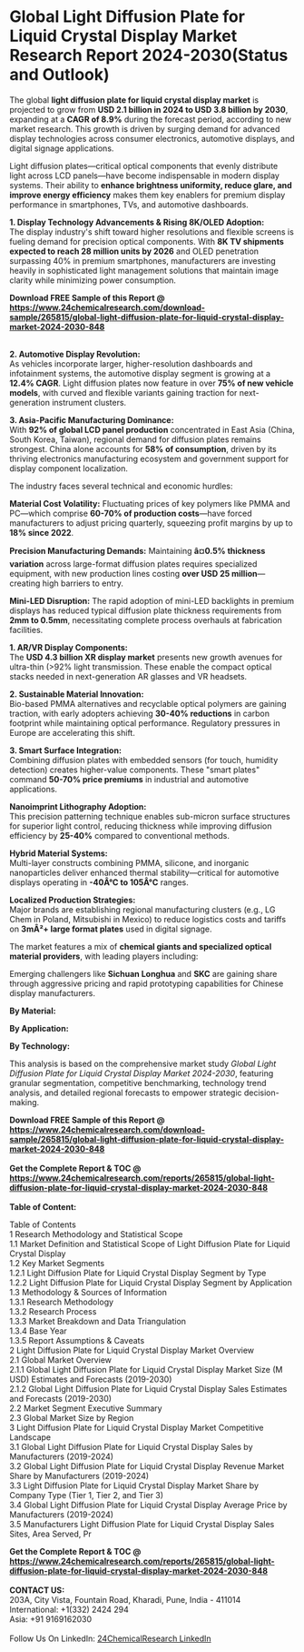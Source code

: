 <h1>Global Light Diffusion Plate for Liquid Crystal Display Market Research Report 2024-2030(Status and Outlook)</h1><p>The global <strong>light diffusion plate for liquid crystal display market</strong> is projected to grow from <strong>USD 2.1 billion in 2024 to USD 3.8 billion by 2030</strong>, expanding at a <strong>CAGR of 8.9%</strong> during the forecast period, according to new market research. This growth is driven by surging demand for advanced display technologies across consumer electronics, automotive displays, and digital signage applications.</p><p>Light diffusion plates—critical optical components that evenly distribute light across LCD panels—have become indispensable in modern display systems. Their ability to <strong>enhance brightness uniformity, reduce glare, and improve energy efficiency</strong> makes them key enablers for premium display performance in smartphones, TVs, and automotive dashboards.</p><p><strong>1. Display Technology Advancements &amp; Rising 8K/OLED Adoption:</strong><br>
The display industry's shift toward higher resolutions and flexible screens is fueling demand for precision optical components. With <strong>8K TV shipments expected to reach 28 million units by 2026</strong> and OLED penetration surpassing 40% in premium smartphones, manufacturers are investing heavily in sophisticated light management solutions that maintain image clarity while minimizing power consumption.</p><div><b>Download FREE Sample of this Report @ 
            <a href="https://www.24chemicalresearch.com/download-sample/265815/global-light-diffusion-plate-for-liquid-crystal-display-market-2024-2030-848">
            https://www.24chemicalresearch.com/download-sample/265815/global-light-diffusion-plate-for-liquid-crystal-display-market-2024-2030-848</a></b></div><br><p><strong>2. Automotive Display Revolution:</strong><br>
As vehicles incorporate larger, higher-resolution dashboards and infotainment systems, the automotive display segment is growing at a <strong>12.4% CAGR</strong>. Light diffusion plates now feature in over <strong>75% of new vehicle models</strong>, with curved and flexible variants gaining traction for next-generation instrument clusters.</p><p><strong>3. Asia-Pacific Manufacturing Dominance:</strong><br>
With <strong>92% of global LCD panel production</strong> concentrated in East Asia (China, South Korea, Taiwan), regional demand for diffusion plates remains strongest. China alone accounts for <strong>58% of consumption</strong>, driven by its thriving electronics manufacturing ecosystem and government support for display component localization.</p><p>The industry faces several technical and economic hurdles:</p><p><strong>Material Cost Volatility:</strong> Fluctuating prices of key polymers like PMMA and PC—which comprise <strong>60-70% of production costs</strong>—have forced manufacturers to adjust pricing quarterly, squeezing profit margins by up to <strong>18% since 2022</strong>.</p><p><strong>Precision Manufacturing Demands:</strong> Maintaining <strong>â¤0.5% thickness variation</strong> across large-format diffusion plates requires specialized equipment, with new production lines costing <strong>over USD 25 million</strong>—creating high barriers to entry.</p><p><strong>Mini-LED Disruption:</strong> The rapid adoption of mini-LED backlights in premium displays has reduced typical diffusion plate thickness requirements from <strong>2mm to 0.5mm</strong>, necessitating complete process overhauls at fabrication facilities.</p><p><strong>1. AR/VR Display Components:</strong><br>
The <strong>USD 4.3 billion XR display market</strong> presents new growth avenues for ultra-thin (&gt;92% light transmission. These enable the compact optical stacks needed in next-generation AR glasses and VR headsets.</p><p><strong>2. Sustainable Material Innovation:</strong><br>
Bio-based PMMA alternatives and recyclable optical polymers are gaining traction, with early adopters achieving <strong>30-40% reductions</strong> in carbon footprint while maintaining optical performance. Regulatory pressures in Europe are accelerating this shift.</p><p><strong>3. Smart Surface Integration:</strong><br>
Combining diffusion plates with embedded sensors (for touch, humidity detection) creates higher-value components. These "smart plates" command <strong>50-70% price premiums</strong> in industrial and automotive applications.</p><p><strong>Nanoimprint Lithography Adoption:</strong><br>
	This precision patterning technique enables sub-micron surface structures for superior light control, reducing thickness while improving diffusion efficiency by <strong>25-40%</strong> compared to conventional methods.</p><p><strong>Hybrid Material Systems:</strong><br>
	Multi-layer constructs combining PMMA, silicone, and inorganic nanoparticles deliver enhanced thermal stability—critical for automotive displays operating in <strong>-40Â°C to 105Â°C</strong> ranges.</p><p><strong>Localized Production Strategies:</strong><br>
	Major brands are establishing regional manufacturing clusters (e.g., LG Chem in Poland, Mitsubishi in Mexico) to reduce logistics costs and tariffs on <strong>3mÂ²+ large format plates</strong> used in digital signage.</p><p>The market features a mix of <strong>chemical giants and specialized optical material providers</strong>, with leading players including:</p><p>Emerging challengers like <strong>Sichuan Longhua</strong> and <strong>SKC</strong> are gaining share through aggressive pricing and rapid prototyping capabilities for Chinese display manufacturers.</p><p><strong>By Material:</strong></p><p><strong>By Application:</strong></p><p><strong>By Technology:</strong></p><p>This analysis is based on the comprehensive market study <em>Global Light Diffusion Plate for Liquid Crystal Display Market 2024-2030</em>, featuring granular segmentation, competitive benchmarking, technology trend analysis, and detailed regional forecasts to empower strategic decision-making.</p><div><b>Download FREE Sample of this Report @ 
            <a href="https://www.24chemicalresearch.com/download-sample/265815/global-light-diffusion-plate-for-liquid-crystal-display-market-2024-2030-848">
            https://www.24chemicalresearch.com/download-sample/265815/global-light-diffusion-plate-for-liquid-crystal-display-market-2024-2030-848</a></b></div><br><div><b>Get the Complete Report & TOC @ 
            <a href="https://www.24chemicalresearch.com/reports/265815/global-light-diffusion-plate-for-liquid-crystal-display-market-2024-2030-848">
            https://www.24chemicalresearch.com/reports/265815/global-light-diffusion-plate-for-liquid-crystal-display-market-2024-2030-848</a></b></div><br>
            <b>Table of Content:</b><p>Table of Contents<br />
1 Research Methodology and Statistical Scope<br />
1.1 Market Definition and Statistical Scope of Light Diffusion Plate for Liquid Crystal Display<br />
1.2 Key Market Segments<br />
1.2.1 Light Diffusion Plate for Liquid Crystal Display Segment by Type<br />
1.2.2 Light Diffusion Plate for Liquid Crystal Display Segment by Application<br />
1.3 Methodology & Sources of Information<br />
1.3.1 Research Methodology<br />
1.3.2 Research Process<br />
1.3.3 Market Breakdown and Data Triangulation<br />
1.3.4 Base Year<br />
1.3.5 Report Assumptions & Caveats<br />
2 Light Diffusion Plate for Liquid Crystal Display Market Overview<br />
2.1 Global Market Overview<br />
2.1.1 Global Light Diffusion Plate for Liquid Crystal Display Market Size (M USD) Estimates and Forecasts (2019-2030)<br />
2.1.2 Global Light Diffusion Plate for Liquid Crystal Display Sales Estimates and Forecasts (2019-2030)<br />
2.2 Market Segment Executive Summary<br />
2.3 Global Market Size by Region<br />
3 Light Diffusion Plate for Liquid Crystal Display Market Competitive Landscape<br />
3.1 Global Light Diffusion Plate for Liquid Crystal Display Sales by Manufacturers (2019-2024)<br />
3.2 Global Light Diffusion Plate for Liquid Crystal Display Revenue Market Share by Manufacturers (2019-2024)<br />
3.3 Light Diffusion Plate for Liquid Crystal Display Market Share by Company Type (Tier 1, Tier 2, and Tier 3)<br />
3.4 Global Light Diffusion Plate for Liquid Crystal Display Average Price by Manufacturers (2019-2024)<br />
3.5 Manufacturers Light Diffusion Plate for Liquid Crystal Display Sales Sites, Area Served, Pr</p><div><b>Get the Complete Report & TOC @ 
            <a href="https://www.24chemicalresearch.com/reports/265815/global-light-diffusion-plate-for-liquid-crystal-display-market-2024-2030-848">
            https://www.24chemicalresearch.com/reports/265815/global-light-diffusion-plate-for-liquid-crystal-display-market-2024-2030-848</a></b></div><br><b>CONTACT US:</b><br>
            203A, City Vista, Fountain Road, Kharadi, Pune, India - 411014<br>
            International: +1(332) 2424 294<br>
            Asia: +91 9169162030 <br><br>
            Follow Us On LinkedIn: <a href="https://www.linkedin.com/company/24chemicalresearch/">24ChemicalResearch LinkedIn</a>